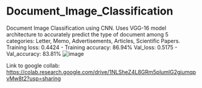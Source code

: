 # Document_Image_Classification
Document Image Classification using CNN.
      Uses VGG-16 model architecture to accurately predict the type of document among 5 categories: Letter, Memo, Advertisements, Articles, Scientific Papers.
      Training loss: 0.4424 - Training accuracy: 86.94%
      Val_loss: 0.5175 - Val_accuracy: 83.81%
      ![image](https://github.com/kiranneupane11/Document_Image_Classification/assets/56816182/f7ea53f8-00ca-4e2c-a6c3-bfe461ff685c)

      
Link to google collab: https://colab.research.google.com/drive/1NLSheZ4L8GRm5plumlG2gjumqpvMw8t2?usp=sharing
